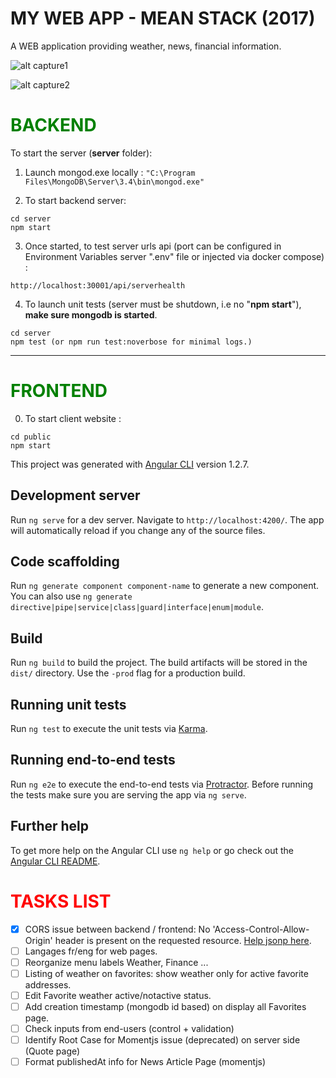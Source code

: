 # MY WEB APP - MEAN STACK (2017)

A WEB application providing weather, news, financial information.


![alt capture1](https://github.com/danmgs/My-weather-app/blob/master/public/img/screenshot1.JPG)

![alt capture2](https://github.com/danmgs/My-weather-app/blob/master/public/img/screenshot2.JPG)

# <span style="color:green">BACKEND</span>

To start the server (<b>server</b> folder):

1. Launch mongod.exe locally :
`
"C:\Program Files\MongoDB\Server\3.4\bin\mongod.exe"
`

2. To start backend server:
```
cd server
npm start
```

3. Once started, to test server urls api (port can be configured in Environment Variables server ".env" file or injected via docker compose) :
```
http://localhost:30001/api/serverhealth
```

4. To launch unit tests (server must be shutdown, i.e no "<b>npm start</b>"), <b>make sure mongodb is started</b>.
```
cd server
npm test (or npm run test:noverbose for minimal logs.)
```

---------------------------------------------------------------


# <span style="color:green">FRONTEND</span>

0. To start client website :
```
cd public
npm start
```

This project was generated with [Angular CLI](https://github.com/angular/angular-cli) version 1.2.7.

## Development server

Run `ng serve` for a dev server. Navigate to `http://localhost:4200/`. The app will automatically reload if you change any of the source files.

## Code scaffolding

Run `ng generate component component-name` to generate a new component. You can also use `ng generate directive|pipe|service|class|guard|interface|enum|module`.

## Build

Run `ng build` to build the project. The build artifacts will be stored in the `dist/` directory. Use the `-prod` flag for a production build.

## Running unit tests

Run `ng test` to execute the unit tests via [Karma](https://karma-runner.github.io).

## Running end-to-end tests

Run `ng e2e` to execute the end-to-end tests via [Protractor](http://www.protractortest.org/).
Before running the tests make sure you are serving the app via `ng serve`.

## Further help

To get more help on the Angular CLI use `ng help` or go check out the [Angular CLI README](https://github.com/angular/angular-cli/blob/master/README.md).

# <span style="color:red">TASKS LIST</span>

- [x] CORS issue between backend / frontend:  No 'Access-Control-Allow-Origin' header is present on the requested resource. 
 [Help jsonp here](https://codecraft.tv/courses/angular/http/jsonp-with-observables/).
- [ ] Langages fr/eng for web pages.
- [ ] Reorganize menu labels Weather, Finance ...
- [ ] Listing of weather on favorites: show weather only for active favorite addresses.
- [ ] Edit Favorite weather active/notactive status.
- [ ] Add creation timestamp (mongodb id based) on display all Favorites page.
- [ ] Check inputs from end-users (control + validation)
- [ ] Identify Root Case for Momentjs issue (deprecated) on server side (Quote page)
- [ ] Format publishedAt info for News Article Page (momentjs)
